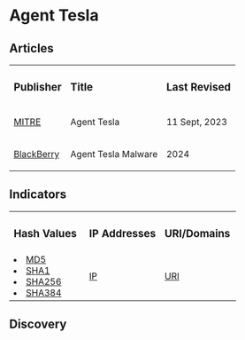 # Agent Tesla

## Articles
<table>
  <tr>
    <td>
      <h3>Publisher</h3>
    </td>
    <td>
      <h3>Title</h3>
    </td>
    <td>
      <h3>Last Revised</h3>
    </td>
  </tr>
  <tr>
    <td>
      <a href="https://attack.mitre.org/software/S0331/">MITRE</a>
    </td>
    <td>
      <p>Agent Tesla</p>
    </td>
    <td>
      <p>11 Sept, 2023</p>
    </td>
  </tr>
  <tr>
    <td>
      <a href="https://www.blackberry.com/us/en/solutions/endpoint-security/ransomware-protection/agent-tesla">BlackBerry</a>
    </td>
    <td>
      <p>Agent Tesla Malware</p>
    </td>
    <td>
      <p>2024</p>
    </td>
  </tr>
</table>


## Indicators
<table>
  <tr>
    <td width="33.3%">
      <h3>Hash Values</h3>
    </td>
    <td width="33.3%">
      <h3>IP Addresses</h3>
    </td>
    <td width="33.3%">
      <h3>URI/Domains</h3>
    </td>
  </tr>
  <tr>
    <td width="33.3%">
      <li><a href="https://github.com/PudgyDragon/IOCs/blob/main/All/Agent%20Tesla/samples.md5">MD5</a></li>
      <li><a href="https://github.com/PudgyDragon/IOCs/blob/main/All/Agent%20Tesla/samples.sha1">SHA1</a></li>
      <li><a href="https://github.com/PudgyDragon/IOCs/blob/main/All/Agent%20Tesla/samples.sha256">SHA256</a></li>
      <li><a href="https://github.com/PudgyDragon/IOCs/blob/main/All/Agent%20Tesla/samples.sha384">SHA384</a></li>
    </td>
    <td width="33.3%">
      <a href="https://github.com/PudgyDragon/IOCs/blob/main/All/Agent%20Tesla/IPs.txt">IP</a>
    </td>
    <td width="33.3%">
      <a href="https://github.com/PudgyDragon/IOCs/blob/main/All/Agent%20Tesla/uri.txt">URI</a>
    </td>
  </tr>
</table>

## Discovery

<!--<table>
  <tr>
    <td width="33.3%">
      <a href=""><img src="https://upload.wikimedia.org/wikipedia/en/3/3a/Snort_ids_logo.png" width="100%"></a>
    </td>
    <td width="33.3%">
      <a href=""><img src="https://countuponsecurity.com/wp-content/uploads/2016/03/yara-logo.jpg"></a>
    </td>
    <td width="33.3%">
      <a href=""><img src="https://kravensecurity.com/wp-content/uploads/2023/11/sigma-logo-1.png"></a>
    </td>
  </tr>
</table>-->

